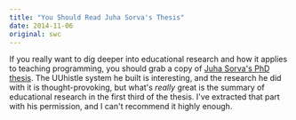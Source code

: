 ```yaml
---
title: "You Should Read Juha Sorva's Thesis"
date: 2014-11-06
original: swc
---
```

<p>
  If you really want to dig deeper into educational research and how it applies to teaching programming,
  you should grab a copy of
  <a href="http://lib.tkk.fi/Diss/2012/isbn9789526046266/isbn9789526046266.pdf">Juha Sorva's PhD thesis</a>.
  The UUhistle system he built is interesting,
  and the research he did with it is thought-provoking,
  but what's <em>really</em> great is the summary of educational research in the first third of the thesis.
  I've extracted that part
  with his permission,
  and I can't recommend it highly enough.
</p>

